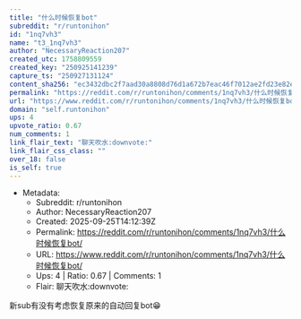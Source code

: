 ```yaml
---
title: "什么时候恢复bot"
subreddit: "r/runtonihon"
id: "1nq7vh3"
name: "t3_1nq7vh3"
author: "NecessaryReaction207"
created_utc: 1758809559
created_key: "250925141239"
capture_ts: "250927131124"
content_sha256: "ec3432dbc2f7aad30a8808d76d1a672b7eac46f7012ae2fd23e82e1e215bc4ed"
permalink: "https://reddit.com/r/runtonihon/comments/1nq7vh3/什么时候恢复bot/"
url: "https://www.reddit.com/r/runtonihon/comments/1nq7vh3/什么时候恢复bot/"
domain: "self.runtonihon"
ups: 4
upvote_ratio: 0.67
num_comments: 1
link_flair_text: "聊天吹水:downvote:"
link_flair_css_class: ""
over_18: false
is_self: true
---
```


- Metadata:
  - Subreddit: r/runtonihon
  - Author: NecessaryReaction207
  - Created: 2025-09-25T14:12:39Z
  - Permalink: https://reddit.com/r/runtonihon/comments/1nq7vh3/什么时候恢复bot/
  - URL: https://www.reddit.com/r/runtonihon/comments/1nq7vh3/什么时候恢复bot/
  - Ups: 4 | Ratio: 0.67 | Comments: 1
  - Flair: 聊天吹水:downvote:

新sub有没有考虑恢复原来的自动回复bot😁
